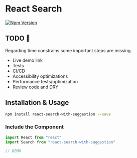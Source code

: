 # React Search

[![Npm Version][npm-version-image]][npm-version-url]

## TODO 📝

Regarding time constrains some important steps are missing.

- Live demo link
- Tests
- CI/CD
- Accessibility optimizations
- Performance tests/optimization
- Review code and DRY

[npm-version-image]: https://img.shields.io/npm/v/react-search-with-suggestion.svg
[npm-version-url]: https://www.npmjs.com/package/react-search-with-suggestion

## Installation & Usage

```sh
npm install react-search-with-suggestion --save
```

### Include the Component

```js
import React from "react"
import Search from "react-search-with-suggestion"

// DEMO
```

[license-image]: http://img.shields.io/npm/l/react-search-with-suggestion.svg